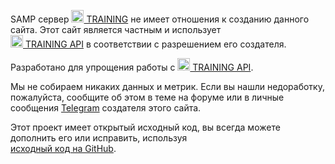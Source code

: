 <p>SAMP сервер <a href="https://training-server.com/" target="_blank" rel="noopener noreferrer"><img src="https://forum.training-server.com/assets/favicon-0muhnijo.png" width="20" draggable="false"> TRAINING</a> не имеет отношения к созданию данного сайта. Этот сайт является частным и использует<br><a href="https://forum.training-server.com/d/3921-training-api" target="_blank" rel="noopener noreferrer"><img draggable="false" src="https://forum.training-server.com/assets/favicon-0muhnijo.png" width="20"> TRAINING API</a> в соответствии с разрешением его создателя.</p>
<p>Разработано для упрощения работы с <a href="https://forum.training-server.com/d/3921-training-api" target="_blank" rel="noopener noreferrer"><img src="https://forum.training-server.com/assets/favicon-0muhnijo.png" width="20" draggable="false"> TRAINING API</a>.</p>
<p>Мы не собираем никаких данных и метрик. Если вы нашли недоработку, пожалуйста, сообщите об этом в теме на форуме или в личные сообщения <a href="https://t.me/m/kZePPo93OTIy" target="_blank" rel="noopener noreferrer"><i class="bi bi-telegram"></i> Telegram</a> создателя этого сайта.</p>
<p>Этот проект имеет открытый исходный код, вы всегда можете дополнить его или исправить, используя<br><i class="bi bi-github"></i> <a href="https://github.com/1dontkillme/trainingchecker" target="_blank" rel="noopener noreferrer">исходный код на GitHub</a>.</p>
